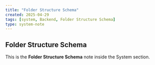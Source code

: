 ```yaml
---
title: "Folder Structure Schema"
created: 2025-04-29
tags: [system, Backend, Folder Structure Schema]
type: system-note
---
```


## Folder Structure Schema

This is the **Folder Structure Schema** note inside the System section.
